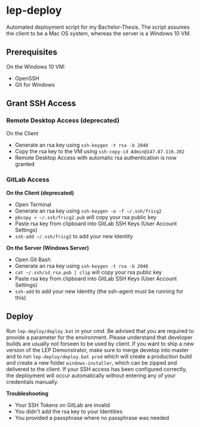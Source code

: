 # lep-deploy

Automated deployment script for my Bachelor-Thesis.
The script assumes the client to be a Mac OS system, whereas the server is a Windows 10 VM.

## Prerequisites

On the Windows 10 VM:
- OpenSSH
- Git for Windows

## Grant SSH Access

### Remote Desktop Access (deprecated)

On the Client
- Generate an rsa key using `ssh-keygen -t rsa -b 2048`
- Copy the rsa key to the VM using `ssh-copy-id Admin@147.87.116.202`
- Remote Desktop Access with automatic rsa authentication is now granted

### GitLab Access

**On the Client (deprecated)**
- Open Terminal
- Generate an rsa key using `ssh-keygen -o -f ~/.ssh/fricg2`
- `pbcopy < ~/.ssh/fricg2.pub` will copy your rsa public key
- Paste rsa key from clipboard into GitLab SSH Keys (User Account Settings)
- `ssh-add ~/.ssh/fricg2` to add your new Identity

**On the Server (Windows Server)**
- Open Git Bash
- Generate an rsa key using `ssh-keygen -t rsa -b 2048`
- `cat ~/.ssh/id_rsa.pub | clip` will copy your rsa public key
- Paste rsa key from clipboard into GitLab SSH Keys (User Account Settings)
- `ssh-add` to add your new Identity (the ssh-agent must be running for this)

## Deploy

Run `lep-deploy/deploy.bat` in your cmd. Be advised that you are required to provide a parameter for the environment. Please understand that developer builds are usually not forseen to be used by client. If you want to ship a new version of the LEP Demonstrator, make sure to merge develop into master and to run `lep-deploy/deploy.bat prod` which will create a production build and create a new folder `windows-installer`, which can be zipped and delivered to the client.
If your SSH access has been configured correctly, the deployment will occur automatically without entering any of your credentials manually.

**Troubleshooting**
- Your SSH Tokens on GitLab are invalid
- You didn't add the rsa key to your Identities
- You provided a passphrase where no passphrase was needed

